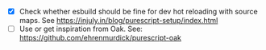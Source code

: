 - [x] Check whether esbuild should be fine for dev hot reloading with source maps. See https://injuly.in/blog/purescript-setup/index.html
- [ ] Use or get inspiration from Oak. See: https://github.com/ehrenmurdick/purescript-oak 